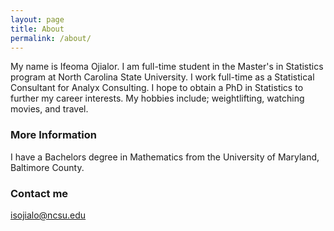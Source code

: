 ```yaml
---
layout: page
title: About
permalink: /about/
---
```

My name is Ifeoma Ojialor. I am full-time student in the Master's in Statistics program at North Carolina State University. I work full-time as a Statistical Consultant for Analyx Consulting. I hope to obtain a PhD in Statistics to further my career interests. My hobbies include; weightlifting, watching movies, and travel.

### More Information

I have a Bachelors degree in Mathematics from the University of Maryland, Baltimore County.

### Contact me

[isojialo@ncsu.edu](mailto:isojialo@ncsu.edu)
